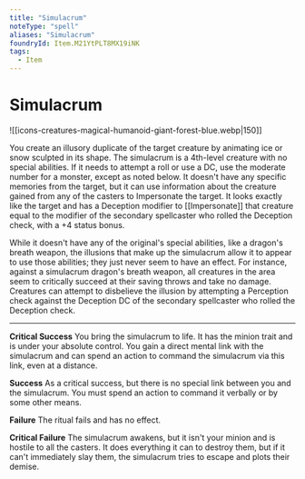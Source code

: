 ```yaml
---
title: "Simulacrum"
noteType: "spell"
aliases: "Simulacrum"
foundryId: Item.M21YtPLT8MX19iNK
tags:
  - Item
---
```


# Simulacrum
![[icons-creatures-magical-humanoid-giant-forest-blue.webp|150]]

You create an illusory duplicate of the target creature by animating ice or snow sculpted in its shape. The simulacrum is a 4th-level creature with no special abilities. If it needs to attempt a roll or use a DC, use the moderate number for a monster, except as noted below. It doesn't have any specific memories from the target, but it can use information about the creature gained from any of the casters to Impersonate the target. It looks exactly like the target and has a Deception modifier to [[Impersonate]] that creature equal to the modifier of the secondary spellcaster who rolled the Deception check, with a +4 status bonus.

While it doesn't have any of the original's special abilities, like a dragon's breath weapon, the illusions that make up the simulacrum allow it to appear to use those abilities; they just never seem to have an effect. For instance, against a simulacrum dragon's breath weapon, all creatures in the area seem to critically succeed at their saving throws and take no damage. Creatures can attempt to disbelieve the illusion by attempting a Perception check against the Deception DC of the secondary spellcaster who rolled the Deception check.

* * *

**Critical Success** You bring the simulacrum to life. It has the minion trait and is under your absolute control. You gain a direct mental link with the simulacrum and can spend an action to command the simulacrum via this link, even at a distance.

**Success** As a critical success, but there is no special link between you and the simulacrum. You must spend an action to command it verbally or by some other means.

**Failure** The ritual fails and has no effect.

**Critical Failure** The simulacrum awakens, but it isn't your minion and is hostile to all the casters. It does everything it can to destroy them, but if it can't immediately slay them, the simulacrum tries to escape and plots their demise.
